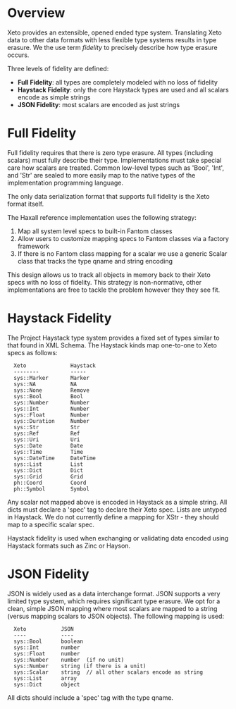 # Overview

Xeto provides an extensible, opened ended type system.  Translating Xeto data
to other data formats with less flexible type systems results in type erasure.
We the use term *fidelity* to precisely describe how type erasure occurs.

Three levels of fidelity are defined:

- **Full Fidelity**: all types are completely modeled with no loss of fidelity
- **Haystack Fidelity**: only the core Haystack types are used and
  all scalars encode as simple strings
- **JSON Fidelity**: most scalars are encoded as just strings

# Full Fidelity

Full fidelity requires that there is zero type erasure.  All types
(including scalars) must fully describe their type.  Implementations
must take special care how scalars are treated.  Common low-level types
such as 'Bool', 'Int', and 'Str' are sealed to more easily map to the
native types of the implementation programming language.

The only data serialization format that supports full fidelity is the
Xeto format itself.

The Haxall reference implementation uses the following strategy:
1. Map all system level specs to built-in Fantom classes
2. Allow users to customize mapping specs to Fantom classes via a factory framework
3. If there is no Fantom class mapping for a scalar we use a generic Scalar
   class that tracks the type qname and string encoding

This design allows us to track all objects in memory back to their Xeto specs
with no loss of fidelity. This strategy is non-normative, other implementations
are free to tackle the problem however they they see fit.

# Haystack Fidelity

The Project Haystack type system provides a fixed set of types similar to
that found in XML Schema.  The Haystack kinds map one-to-one to Xeto
specs as follows:

```
  Xeto              Haystack
  --------          -----
  sys::Marker       Marker
  sys::NA           NA
  sys::None         Remove
  sys::Bool         Bool
  sys::Number       Number
  sys::Int          Number
  sys::Float        Number
  sys::Duration     Number
  sys::Str          Str
  sys::Ref          Ref
  sys::Uri          Uri
  sys::Date         Date
  sys::Time         Time
  sys::DateTime     DateTime
  sys::List         List
  sys::Dict         Dict
  sys::Grid         Grid
  ph::Coord         Coord
  ph::Symbol        Symbol
```

Any scalar not mapped above is encoded in Haystack as a simple string.
All dicts must declare a 'spec' tag to declare their Xeto spec.
Lists are untyped in Haystack.  We do not currently define a mapping
for XStr - they should map to a specific scalar spec.

Haystack fidelity is used when exchanging or validating data encoded
using Haystack formats such as Zinc or Hayson.

# JSON Fidelity

JSON is widely used as a data interchange format.  JSON supports a very
limited type system, which requires significant type erasure.  We opt for
a clean, simple JSON mapping where most scalars are mapped to a string (versus
mapping scalars to JSON objects).  The following mapping is used:

```
  Xeto           JSON
  ----           ----
  sys::Bool      boolean
  sys::Int       number
  sys::Float     number
  sys::Number    number  (if no unit)
  sys::Number    string (if there is a unit)
  sys::Scalar    string  // all other scalars encode as string
  sys::List      array
  sys::Dict      object
  ```

All dicts should include a 'spec' tag with the type qname.
